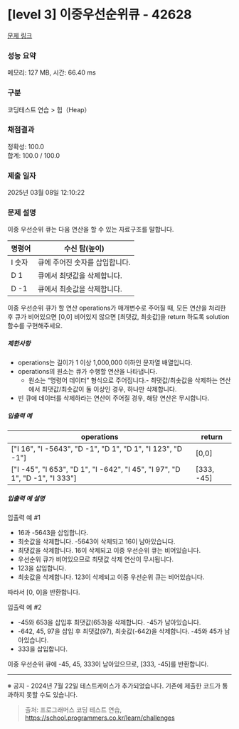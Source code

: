 # [level 3] 이중우선순위큐 - 42628 

[문제 링크](https://school.programmers.co.kr/learn/courses/30/lessons/42628) 

### 성능 요약

메모리: 127 MB, 시간: 66.40 ms

### 구분

코딩테스트 연습 > 힙（Heap）

### 채점결과

정확성: 100.0<br/>합계: 100.0 / 100.0

### 제출 일자

2025년 03월 08일 12:10:22

### 문제 설명

<p>이중 우선순위 큐는 다음 연산을 할 수 있는 자료구조를 말합니다.</p>
<table class="table">
        <thead><tr>
<th>명령어</th>
<th>수신 탑(높이)</th>
</tr>
</thead>
        <tbody><tr>
<td>I 숫자</td>
<td>큐에 주어진 숫자를 삽입합니다.</td>
</tr>
<tr>
<td>D 1</td>
<td>큐에서 최댓값을 삭제합니다.</td>
</tr>
<tr>
<td>D -1</td>
<td>큐에서 최솟값을 삭제합니다.</td>
</tr>
</tbody>
      </table>
<p>이중 우선순위 큐가 할 연산 operations가 매개변수로 주어질 때, 모든 연산을 처리한 후 큐가 비어있으면 [0,0] 비어있지 않으면 [최댓값, 최솟값]을 return 하도록 solution 함수를 구현해주세요.</p>

<h5>제한사항</h5>

<ul>
<li>operations는 길이가 1 이상 1,000,000 이하인 문자열 배열입니다.</li>
<li>operations의 원소는 큐가 수행할 연산을 나타냅니다.

<ul>
<li>원소는 “명령어 데이터” 형식으로 주어집니다.- 최댓값/최솟값을 삭제하는 연산에서 최댓값/최솟값이 둘 이상인 경우, 하나만 삭제합니다.</li>
</ul></li>
<li>빈 큐에 데이터를 삭제하라는 연산이 주어질 경우, 해당 연산은 무시합니다.</li>
</ul>

<h5>입출력 예</h5>
<table class="table">
        <thead><tr>
<th>operations</th>
<th>return</th>
</tr>
</thead>
        <tbody><tr>
<td>["I 16", "I -5643", "D -1", "D 1", "D 1", "I 123", "D -1"]</td>
<td>[0,0]</td>
</tr>
<tr>
<td>["I -45", "I 653", "D 1", "I -642", "I 45", "I 97", "D 1", "D -1", "I 333"]</td>
<td>[333, -45]</td>
</tr>
</tbody>
      </table>
<h5>입출력 예 설명</h5>

<p>입출력 예 #1</p>

<ul>
<li>16과 -5643을 삽입합니다.</li>
<li>최솟값을 삭제합니다. -5643이 삭제되고 16이 남아있습니다.</li>
<li>최댓값을 삭제합니다. 16이 삭제되고 이중 우선순위 큐는 비어있습니다.</li>
<li>우선순위 큐가 비어있으므로 최댓값 삭제 연산이 무시됩니다.</li>
<li>123을 삽입합니다.</li>
<li>최솟값을 삭제합니다. 123이 삭제되고 이중 우선순위 큐는 비어있습니다.</li>
</ul>

<p>따라서 [0, 0]을 반환합니다.</p>

<p>입출력 예 #2</p>

<ul>
<li>-45와 653을 삽입후 최댓값(653)을 삭제합니다. -45가 남아있습니다.</li>
<li>-642, 45, 97을 삽입 후 최댓값(97), 최솟값(-642)을 삭제합니다. -45와 45가 남아있습니다.</li>
<li>333을 삽입합니다.</li>
</ul>

<p>이중 우선순위 큐에 -45, 45, 333이 남아있으므로, [333, -45]를 반환합니다.</p>

<hr>

<p>※ 공지 - 2024년 7월 22일 테스트케이스가 추가되었습니다. 기존에 제출한 코드가 통과하지 못할 수도 있습니다.</p>


> 출처: 프로그래머스 코딩 테스트 연습, https://school.programmers.co.kr/learn/challenges